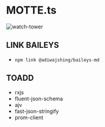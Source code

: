 # MOTTE.ts
![watch-tower](https://3dwarehouse.sketchup.com/warehouse/v1.0/publiccontent/18e66fb7-a1e8-4877-aef6-66ee75cb4af9)

## LINK BAILEYS
- `npm link @adiwajshing/baileys-md`

## TOADD
- rxjs
- fluent-json-schema
- ajv
- fast-json-stringify
- prom-client